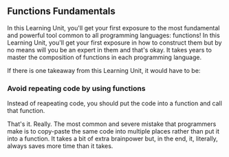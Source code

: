 ## Functions Fundamentals

In this Learning Unit, you'll get your first exposure to the most fundamental and powerful tool common to all
programming languages: functions! In this Learning Unit, you'll get your first exposure in how to construct them
but by no means will you be an expert in them and that's okay. It takes years to master the composition of functions
in each programming language.

If there is one takeaway from this Learning Unit, it would have to be:


### Avoid repeating code by using functions

Instead of reapeating code, you should put the code into a function and call that function. 

That's it. Really. The most common and severe mistake that programmers make is to copy-paste the same code 
into multiple places rather than put it into a function. It takes a bit of extra brainpower but, in the end,
it, literally, always saves more time than it takes.
